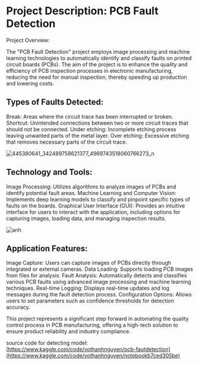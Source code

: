 # Project Description: PCB Fault Detection
Project Overview:

The "PCB Fault Detection" project employs image processing and machine learning technologies to automatically identify and classify faults on printed circuit boards (PCBs). The aim of the project is to enhance the quality and efficiency of PCB inspection processes in electronic manufacturing, reducing the need for manual inspection, thereby speeding up production and lowering costs.

## Types of Faults Detected:

Break: Areas where the circuit trace has been interrupted or broken.
Shortcut: Unintended connections between two or more circuit traces that should not be connected.
Under etching: Incomplete etching process leaving unwanted parts of the metal layer.
Over etching: Excessive etching that removes necessary parts of the circuit trace.

![445380641_342489758621377_4969743518060766273_n](https://github.com/vtnguyen04/pcb/assets/64852371/a2dd336b-f367-4aca-8970-bb2ece0126c8)

## Technology and Tools:

Image Processing: Utilizes algorithms to analyze images of PCBs and identify potential fault areas.
Machine Learning and Computer Vision: Implements deep learning models to classify and pinpoint specific types of faults on the boards.
Graphical User Interface (GUI): Provides an intuitive interface for users to interact with the application, including options for capturing images, loading data, and managing inspection results.

![anh](https://github.com/user-attachments/assets/9c758b15-0c78-4ee3-9df2-6bd836987931)



## Application Features:

Image Capture: Users can capture images of PCBs directly through integrated or external cameras.
Data Loading: Supports loading PCB images from files for analysis.
Fault Analysis: Automatically detects and classifies various PCB faults using advanced image processing and machine learning techniques.
Real-time Logging: Displays real-time updates and log messages during the fault detection process.
Configuration Options: Allows users to set parameters such as confidence thresholds for detection accuracy.

This project represents a significant step forward in automating the quality control process in PCB manufacturing, offering a high-tech solution to ensure product reliability and industry compliance.

source code for detecting model: [https://www.kaggle.com/code/vothanhnguyen/pcb-fautdetection](https://www.kaggle.com/code/vothanhnguyen/notebookb7ced305be)
